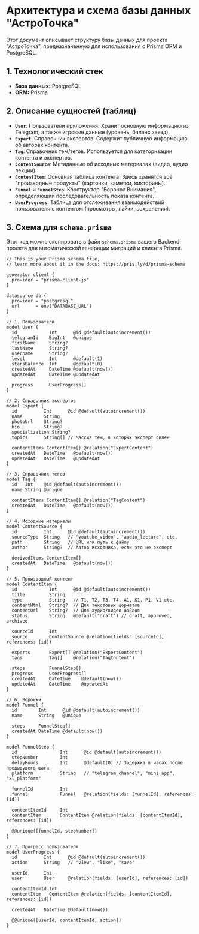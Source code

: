 # Архитектура и схема базы данных "АстроТочка"

Этот документ описывает структуру базы данных для проекта "АстроТочка", предназначенную для использования с Prisma ORM и PostgreSQL.

## 1. Технологический стек

-   **База данных:** PostgreSQL
-   **ORM:** Prisma

## 2. Описание сущностей (таблиц)

-   **`User`**: Пользователи приложения. Хранит основную информацию из Telegram, а также игровые данные (уровень, баланс звезд).
-   **`Expert`**: Справочник экспертов. Содержит публичную информацию об авторах контента.
-   **`Tag`**: Справочник тем/тегов. Используется для категоризации контента и экспертов.
-   **`ContentSource`**: Метаданные об исходных материалах (видео, аудио лекции).
-   **`ContentItem`**: Основная таблица контента. Здесь хранятся все "производные продукты" (карточки, заметки, викторины).
-   **`Funnel`** и **`FunnelStep`**: Конструктор "Воронок Внимания", определяющий последовательность показа контента.
-   **`UserProgress`**: Таблица для отслеживания взаимодействий пользователя с контентом (просмотры, лайки, сохранения).

## 3. Схема для `schema.prisma`

Этот код можно скопировать в файл `schema.prisma` вашего Backend-проекта для автоматической генерации миграций и клиента Prisma.

```prisma
// This is your Prisma schema file,
// learn more about it in the docs: https://pris.ly/d/prisma-schema

generator client {
  provider = "prisma-client-js"
}

datasource db {
  provider = "postgresql"
  url      = env("DATABASE_URL")
}

// 1. Пользователи
model User {
  id            Int      @id @default(autoincrement())
  telegramId    BigInt   @unique
  firstName     String?
  lastName      String?
  username      String?
  level         Int      @default(1)
  starsBalance  Int      @default(0)
  createdAt     DateTime @default(now())
  updatedAt     DateTime @updatedAt

  progress      UserProgress[]
}

// 2. Справочник экспертов
model Expert {
  id          Int      @id @default(autoincrement())
  name        String
  photoUrl    String?
  bio         String?
  specialization String?
  topics      String[] // Массив тем, в которых эксперт силен
  
  contentItems ContentItem[] @relation("ExpertContent")
  createdAt   DateTime   @default(now())
  updatedAt   DateTime   @updatedAt
}

// 3. Справочник тегов
model Tag {
  id   Int    @id @default(autoincrement())
  name String @unique

  contentItems ContentItem[] @relation("TagContent")
  createdAt   DateTime   @default(now())
}

// 4. Исходные материалы
model ContentSource {
  id          Int      @id @default(autoincrement())
  sourceType  String   // "youtube_video", "audio_lecture", etc.
  path        String   // URL или путь к файлу
  author      String?  // Автор исходника, если это не эксперт
  
  derivedItems ContentItem[]
  createdAt   DateTime   @default(now())
}

// 5. Производный контент
model ContentItem {
  id            Int      @id @default(autoincrement())
  title         String
  type          String   // T1, T2, T3, T4, A1, K1, P1, V1 etc.
  contentHtml   String?  // Для текстовых форматов
  contentUrl    String?  // Для аудио/видео файлов
  status        String   @default("draft") // draft, approved, archived
  
  sourceId      Int
  source        ContentSource @relation(fields: [sourceId], references: [id])

  experts       Expert[] @relation("ExpertContent")
  tags          Tag[]    @relation("TagContent")

  steps         FunnelStep[]
  progress      UserProgress[]
  createdAt     DateTime    @default(now())
  updatedAt     DateTime    @updatedAt
}

// 6. Воронки
model Funnel {
  id        Int      @id @default(autoincrement())
  name      String   @unique
  
  steps     FunnelStep[]
  createdAt DateTime @default(now())
}

model FunnelStep {
  id                Int      @id @default(autoincrement())
  stepNumber        Int
  delayHours        Int      @default(0) // Задержка в часах после предыдущего шага
  platform          String   // "telegram_channel", "mini_app", "xl_platform"
  
  funnelId          Int
  funnel            Funnel   @relation(fields: [funnelId], references: [id])
  
  contentItemId     Int
  contentItem       ContentItem @relation(fields: [contentItemId], references: [id])

  @@unique([funnelId, stepNumber])
}

// 7. Прогресс пользователя
model UserProgress {
  id          Int      @id @default(autoincrement())
  action      String   // "view", "like", "save"
  
  userId      Int
  user        User     @relation(fields: [userId], references: [id])

  contentItemId Int
  contentItem   ContentItem @relation(fields: [contentItemId], references: [id])

  createdAt   DateTime @default(now())

  @@unique([userId, contentItemId, action])
}
